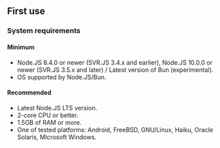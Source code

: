 ## First use

### System requirements

#### Minimum

- Node.JS 8.4.0 or newer (SVR.JS 3.4.x and earlier), Node.JS 10.0.0 or newer (SVR.JS 3.5.x and later) / Latest version of Bun (experimental).
- OS supported by Node.JS/Bun.

#### Recommended

- Latest Node.JS LTS version.
- 2-core CPU or better.
- 1.5GB of RAM or more.
- One of tested platforms: Android, FreeBSD, GNU/Linux, Haiku, Oracle Solaris, Microsoft Windows.
